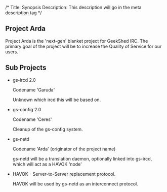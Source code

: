 /*
Title: Synopsis
Description: This description will go in the meta description tag
*/

## Project Arda
Project Arda is the 'next-gen' blanket project for GeekShed IRC. The primary goal of the project will be to increase the Quality of Service for our users.

## Sub Projects

* gs-ircd 2.0

	Codename 'Garuda'
	
	Unknown which ircd this will be based on.

* gs-config 2.0

	Codename 'Ceres'
	
	Cleanup of the gs-config system.

* gs-netd

	Codename 'Arda' (originator of the project name)
	
	gs-netd will be a translation daemon, optionally linked into gs-ircd, which will act as a HAVOK 'node'

* HAVOK		-	Server-to-Server replacement protocol. 

	HAVOK will be used by gs-netd as an interconnect protocol.
